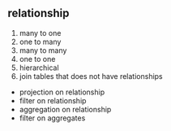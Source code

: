 relationship
---
1. many to one
1. one to many
1. many to many
1. one to one
1. hierarchical
1. join tables that does not have relationships

* projection on relationship
* filter on relationship
* aggregation on relationship
* filter on aggregates




